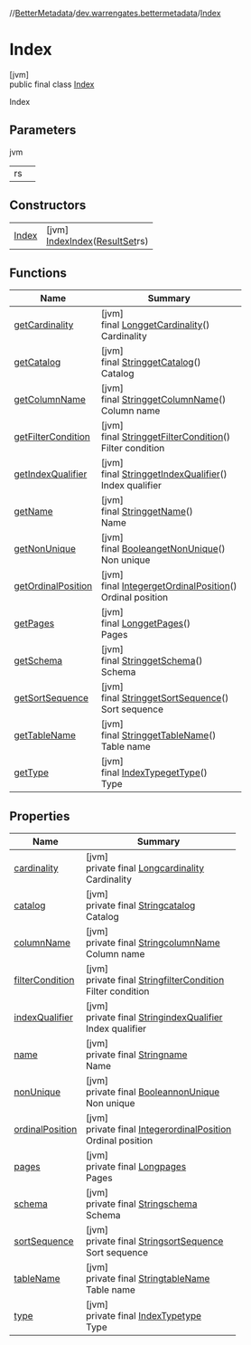 //[BetterMetadata](../../../index.md)/[dev.warrengates.bettermetadata](../index.md)/[Index](index.md)

# Index

[jvm]\
public final class [Index](index.md)

Index

## Parameters

jvm

| | |
|---|---|
| rs |  |

## Constructors

| | |
|---|---|
| [Index](-index.md) | [jvm]<br>[Index](index.md)[Index](-index.md)([ResultSet](https://docs.oracle.com/javase/8/docs/api/java/sql/ResultSet.html)rs) |

## Functions

| Name | Summary |
|---|---|
| [getCardinality](get-cardinality.md) | [jvm]<br>final [Long](https://docs.oracle.com/javase/8/docs/api/java/lang/Long.html)[getCardinality](get-cardinality.md)()<br>Cardinality |
| [getCatalog](get-catalog.md) | [jvm]<br>final [String](https://docs.oracle.com/javase/8/docs/api/java/lang/String.html)[getCatalog](get-catalog.md)()<br>Catalog |
| [getColumnName](get-column-name.md) | [jvm]<br>final [String](https://docs.oracle.com/javase/8/docs/api/java/lang/String.html)[getColumnName](get-column-name.md)()<br>Column name |
| [getFilterCondition](get-filter-condition.md) | [jvm]<br>final [String](https://docs.oracle.com/javase/8/docs/api/java/lang/String.html)[getFilterCondition](get-filter-condition.md)()<br>Filter condition |
| [getIndexQualifier](get-index-qualifier.md) | [jvm]<br>final [String](https://docs.oracle.com/javase/8/docs/api/java/lang/String.html)[getIndexQualifier](get-index-qualifier.md)()<br>Index qualifier |
| [getName](get-name.md) | [jvm]<br>final [String](https://docs.oracle.com/javase/8/docs/api/java/lang/String.html)[getName](get-name.md)()<br>Name |
| [getNonUnique](get-non-unique.md) | [jvm]<br>final [Boolean](https://docs.oracle.com/javase/8/docs/api/java/lang/Boolean.html)[getNonUnique](get-non-unique.md)()<br>Non unique |
| [getOrdinalPosition](get-ordinal-position.md) | [jvm]<br>final [Integer](https://docs.oracle.com/javase/8/docs/api/java/lang/Integer.html)[getOrdinalPosition](get-ordinal-position.md)()<br>Ordinal position |
| [getPages](get-pages.md) | [jvm]<br>final [Long](https://docs.oracle.com/javase/8/docs/api/java/lang/Long.html)[getPages](get-pages.md)()<br>Pages |
| [getSchema](get-schema.md) | [jvm]<br>final [String](https://docs.oracle.com/javase/8/docs/api/java/lang/String.html)[getSchema](get-schema.md)()<br>Schema |
| [getSortSequence](get-sort-sequence.md) | [jvm]<br>final [String](https://docs.oracle.com/javase/8/docs/api/java/lang/String.html)[getSortSequence](get-sort-sequence.md)()<br>Sort sequence |
| [getTableName](get-table-name.md) | [jvm]<br>final [String](https://docs.oracle.com/javase/8/docs/api/java/lang/String.html)[getTableName](get-table-name.md)()<br>Table name |
| [getType](get-type.md) | [jvm]<br>final [IndexType](../-index-type/index.md)[getType](get-type.md)()<br>Type |

## Properties

| Name | Summary |
|---|---|
| [cardinality](index.md#-157977462%2FProperties%2F-1216412040) | [jvm]<br>private final [Long](https://docs.oracle.com/javase/8/docs/api/java/lang/Long.html)[cardinality](index.md#-157977462%2FProperties%2F-1216412040)<br>Cardinality |
| [catalog](index.md#-568137249%2FProperties%2F-1216412040) | [jvm]<br>private final [String](https://docs.oracle.com/javase/8/docs/api/java/lang/String.html)[catalog](index.md#-568137249%2FProperties%2F-1216412040)<br>Catalog |
| [columnName](index.md#389443041%2FProperties%2F-1216412040) | [jvm]<br>private final [String](https://docs.oracle.com/javase/8/docs/api/java/lang/String.html)[columnName](index.md#389443041%2FProperties%2F-1216412040)<br>Column name |
| [filterCondition](index.md#-1683275339%2FProperties%2F-1216412040) | [jvm]<br>private final [String](https://docs.oracle.com/javase/8/docs/api/java/lang/String.html)[filterCondition](index.md#-1683275339%2FProperties%2F-1216412040)<br>Filter condition |
| [indexQualifier](index.md#267389514%2FProperties%2F-1216412040) | [jvm]<br>private final [String](https://docs.oracle.com/javase/8/docs/api/java/lang/String.html)[indexQualifier](index.md#267389514%2FProperties%2F-1216412040)<br>Index qualifier |
| [name](index.md#-506498729%2FProperties%2F-1216412040) | [jvm]<br>private final [String](https://docs.oracle.com/javase/8/docs/api/java/lang/String.html)[name](index.md#-506498729%2FProperties%2F-1216412040)<br>Name |
| [nonUnique](index.md#-1393068582%2FProperties%2F-1216412040) | [jvm]<br>private final [Boolean](https://docs.oracle.com/javase/8/docs/api/java/lang/Boolean.html)[nonUnique](index.md#-1393068582%2FProperties%2F-1216412040)<br>Non unique |
| [ordinalPosition](index.md#1788170078%2FProperties%2F-1216412040) | [jvm]<br>private final [Integer](https://docs.oracle.com/javase/8/docs/api/java/lang/Integer.html)[ordinalPosition](index.md#1788170078%2FProperties%2F-1216412040)<br>Ordinal position |
| [pages](index.md#300747604%2FProperties%2F-1216412040) | [jvm]<br>private final [Long](https://docs.oracle.com/javase/8/docs/api/java/lang/Long.html)[pages](index.md#300747604%2FProperties%2F-1216412040)<br>Pages |
| [schema](index.md#2034556353%2FProperties%2F-1216412040) | [jvm]<br>private final [String](https://docs.oracle.com/javase/8/docs/api/java/lang/String.html)[schema](index.md#2034556353%2FProperties%2F-1216412040)<br>Schema |
| [sortSequence](index.md#180698595%2FProperties%2F-1216412040) | [jvm]<br>private final [String](https://docs.oracle.com/javase/8/docs/api/java/lang/String.html)[sortSequence](index.md#180698595%2FProperties%2F-1216412040)<br>Sort sequence |
| [tableName](index.md#2138613695%2FProperties%2F-1216412040) | [jvm]<br>private final [String](https://docs.oracle.com/javase/8/docs/api/java/lang/String.html)[tableName](index.md#2138613695%2FProperties%2F-1216412040)<br>Table name |
| [type](index.md#423276424%2FProperties%2F-1216412040) | [jvm]<br>private final [IndexType](../-index-type/index.md)[type](index.md#423276424%2FProperties%2F-1216412040)<br>Type |
